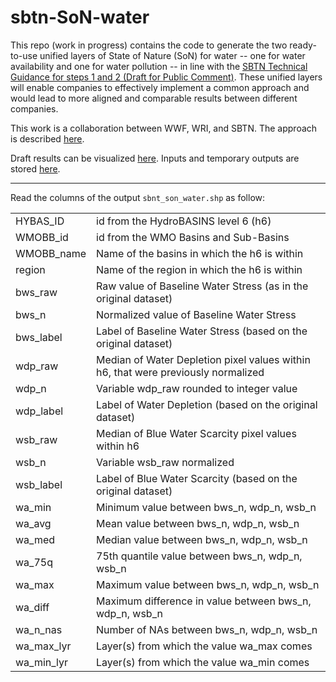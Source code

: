 # sbtn-SoN-water

This repo (work in progress) contains the code to generate the two ready-to-use unified layers of State of Nature (SoN) for water -- one for water availability and one for water pollution -- in line with the [SBTN Technical Guidance for steps 1 and 2 (Draft for Public Comment)](https://sciencebasedtargetsnetwork.org/wp-content/uploads/2022/09/Technical-Guidance-for-Step-1-Assess-and-Step-2-Prioritize.pdf). These unified layers will enable companies to effectively implement a common approach and would lead to more aligned and comparable results between different companies.

This work is a collaboration between WWF, WRI, and SBTN. The approach is described [here](https://docs.google.com/document/d/1DC2GnyD7GUu1HJ0U-29O18xEef99Z__i/edit).

Draft results can be visualized [here](https://panda.maps.arcgis.com/apps/mapviewer/index.html?webmap=d8c32cc0097247af9fad709dcde1217b). Inputs and temporary outputs are stored [here](https://drive.google.com/drive/folders/1jefGy2rMhoXQJxg5xFB4fsgjKAxgS7QG).

------------------------------------------------------------------------

Read the columns of the output `sbnt_son_water.shp` as follow:

|            |                                                                                   |
|-------------|-----------------------------------------------------------|
| HYBAS_ID   | id from the HydroBASINS level 6 (h6)                                              |
| WMOBB_id   | id from the WMO Basins and Sub-Basins                                             |
| WMOBB_name | Name of the basins in which the h6 is within                                      |
| region     | Name of the region in which the h6 is within                                      |
| bws_raw    | Raw value of Baseline Water Stress (as in the original dataset)                   |
| bws_n      | Normalized value of Baseline Water Stress                                         |
| bws_label  | Label of Baseline Water Stress (based on the original dataset)                    |
| wdp_raw    | Median of Water Depletion pixel values within h6, that were previously normalized |
| wdp_n      | Variable wdp_raw rounded to integer value                                         |
| wdp_label  | Label of Water Depletion (based on the original dataset)                          |
| wsb_raw    | Median of Blue Water Scarcity pixel values within h6                              |
| wsb_n      | Variable wsb_raw normalized                                                       |
| wsb_label  | Label of Blue Water Scarcity (based on the original dataset)                      |
| wa_min     | Minimum value between bws_n, wdp_n, wsb_n                                         |
| wa_avg     | Mean value between bws_n, wdp_n, wsb_n                                            |
| wa_med     | Median value between bws_n, wdp_n, wsb_n                                          |
| wa_75q     | 75th quantile value between bws_n, wdp_n, wsb_n                                   |
| wa_max     | Maximum value between bws_n, wdp_n, wsb_n                                         |
| wa_diff    | Maximum difference in value between bws_n, wdp_n, wsb_n                           |
| wa_n\_nas  | Number of NAs between bws_n, wdp_n, wsb_n                                         |
| wa_max_lyr | Layer(s) from which the value wa_max comes                                        |
| wa_min_lyr | Layer(s) from which the value wa_min comes                                        |
